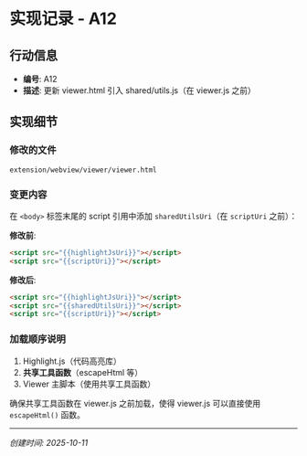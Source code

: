 # 实现记录 - A12

## 行动信息
- **编号**: A12
- **描述**: 更新 viewer.html 引入 shared/utils.js（在 viewer.js 之前）

## 实现细节

### 修改的文件
`extension/webview/viewer/viewer.html`

### 变更内容
在 `<body>` 标签末尾的 script 引用中添加 `sharedUtilsUri`（在 `scriptUri` 之前）：

**修改前**:
```html
<script src="{{highlightJsUri}}"></script>
<script src="{{scriptUri}}"></script>
```

**修改后**:
```html
<script src="{{highlightJsUri}}"></script>
<script src="{{sharedUtilsUri}}"></script>
<script src="{{scriptUri}}"></script>
```

### 加载顺序说明
1. Highlight.js（代码高亮库）
2. **共享工具函数**（escapeHtml 等）
3. Viewer 主脚本（使用共享工具函数）

确保共享工具函数在 viewer.js 之前加载，使得 viewer.js 可以直接使用 `escapeHtml()` 函数。

---
*创建时间: 2025-10-11*
